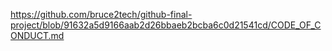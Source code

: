 https://github.com/bruce2tech/github-final-project/blob/91632a5d9166aab2d26bbaeb2bcba6c0d21541cd/CODE_OF_CONDUCT.md
